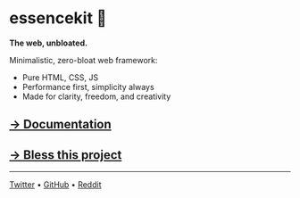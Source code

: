 # essencekit 🌱

**The web, unbloated.**

Minimalistic, zero-bloat web framework:
- Pure HTML, CSS, JS
- Performance first, simplicity always
- Made for clarity, freedom, and creativity

## [→ Documentation](https://essencekit.com/docs)

## [→ Bless this project](https://essencekit.com/bless)

---

[Twitter](https://x.com/essence_kit) • [GitHub](https://github.com/essencekit) • [Reddit](https://reddit.com/r/essencekit)
